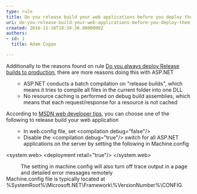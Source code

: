 ```yaml
---
type: rule
title: Do you release build your web applications before you deploy them?
uri: do-you-release-build-your-web-applications-before-you-deploy-them
created: 2016-11-16T18:34:36.0000000Z
authors:
- id: 1
  title: Adam Cogan

---
```




<span class='intro'>  Additionally to the reasons found on rule&#160;<a href="/_layouts/15/FIXUPREDIRECT.ASPX?WebId=3dfc0e07-e23a-4cbb-aac2-e778b71166a2&amp;TermSetId=07da3ddf-0924-4cd2-a6d4-a4809ae20160&amp;TermId=2e8cdcb8-70e6-4fbe-b255-4d81b8b74125">Do you always deploy Release builds to production</a>, there are more reasons doing this with ASP.NET<br><ol><ul><li>ASP.NET conducts a batch compilation on &quot;release builds&quot;, which means it tries to compile all files in the current folder into one DLL</li><li>No resource caching is performed on debug build assemblies, which means that each request/response for a resource is not cached</li></ul></ol>According to&#160;<a href="https&#58;//blogs.msdn.microsoft.com/" target="_blank">MSDN web developer tips</a>, you can choose one of the following to release build your web application<br><ol><ul><li>In web.config file, set &lt;compilation debug=&quot;false&quot;/&gt;</li><li>Disable the &lt;compilation debug=&quot;true&quot;/&gt; switch for all ASP.NET applications on the server by setting the following in Machine.config​<br></li></ul></ol> </span>

<p class="ssw15-rteElement-CodeArea">​&lt;system.web&gt; &lt;deployment retail=&quot;true&quot;/&gt; &lt;/system.web&gt; <br></p><dd class="ssw15-rteElement-FigureGood">
​​​The setting in machine.config will also turn off trace output in a page and detailed error messages remotely<br></dd><div>​Machine.config file is typically located at %SystemRoot%\Microsoft.NET\Framework\%VersionNumber%\CONFIG.​​<br></div>



